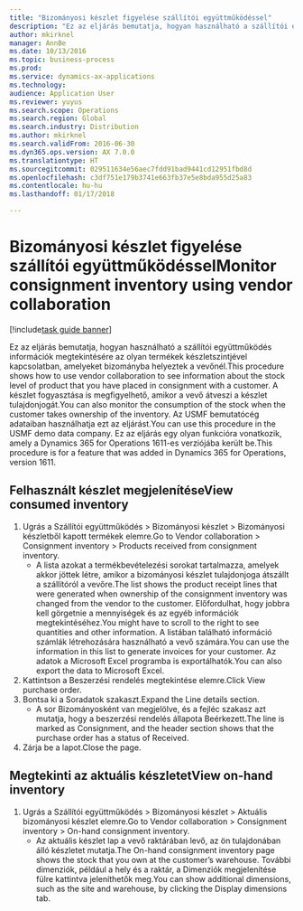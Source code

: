 ```yaml
---
title: "Bizományosi készlet figyelése szállítói együttműködéssel"
description: "Ez az eljárás bemutatja, hogyan használható a szállítói együttműködés információk megtekintésére az olyan termékek készletszintjével kapcsolatban, amelyeket bizományba helyeztek a vevőnél."
author: mkirknel
manager: AnnBe
ms.date: 10/13/2016
ms.topic: business-process
ms.prod: 
ms.service: dynamics-ax-applications
ms.technology: 
audience: Application User
ms.reviewer: yuyus
ms.search.scope: Operations
ms.search.region: Global
ms.search.industry: Distribution
ms.author: mkirknel
ms.search.validFrom: 2016-06-30
ms.dyn365.ops.version: AX 7.0.0
ms.translationtype: HT
ms.sourcegitcommit: 029511634e56aec7fdd91bad9441cd12951fbd8d
ms.openlocfilehash: c3df751e179b3741e663fb37e5e8bda955d25a83
ms.contentlocale: hu-hu
ms.lasthandoff: 01/17/2018

---
```

# <a name="monitor-consignment-inventory-using-vendor-collaboration"></a><span data-ttu-id="fac8a-103">Bizományosi készlet figyelése szállítói együttműködéssel</span><span class="sxs-lookup"><span data-stu-id="fac8a-103">Monitor consignment inventory using vendor collaboration</span></span>

[!include[task guide banner](../../includes/task-guide-banner.md)]

<span data-ttu-id="fac8a-104">Ez az eljárás bemutatja, hogyan használható a szállítói együttműködés információk megtekintésére az olyan termékek készletszintjével kapcsolatban, amelyeket bizományba helyeztek a vevőnél.</span><span class="sxs-lookup"><span data-stu-id="fac8a-104">This procedure shows how to use vendor collaboration to see information about the stock level of product that you have placed in consignment with a customer.</span></span> <span data-ttu-id="fac8a-105">A készlet fogyasztása is megfigyelhető, amikor a vevő átveszi a készlet tulajdonjogát.</span><span class="sxs-lookup"><span data-stu-id="fac8a-105">You can also monitor the consumption of the stock when the customer takes ownership of the inventory.</span></span> <span data-ttu-id="fac8a-106">Az USMF bemutatócég adataiban használhatja ezt az eljárást.</span><span class="sxs-lookup"><span data-stu-id="fac8a-106">You can use this procedure in the USMF demo data company.</span></span> <span data-ttu-id="fac8a-107">Ez az eljárás egy olyan funkcióra vonatkozik, amely a Dynamics 365 for Operations 1611-es verziójába került be.</span><span class="sxs-lookup"><span data-stu-id="fac8a-107">This procedure is for a feature that was added in Dynamics 365 for Operations, version 1611.</span></span>


## <a name="view-consumed-inventory"></a><span data-ttu-id="fac8a-108">Felhasznált készlet megjelenítése</span><span class="sxs-lookup"><span data-stu-id="fac8a-108">View consumed inventory</span></span>
1. <span data-ttu-id="fac8a-109">Ugrás a Szállítói együttműködés > Bizományosi készlet > Bizományosi készletből kapott termékek elemre.</span><span class="sxs-lookup"><span data-stu-id="fac8a-109">Go to Vendor collaboration > Consignment inventory > Products received from consignment inventory.</span></span>
    * <span data-ttu-id="fac8a-110">A lista azokat a termékbevételezési sorokat tartalmazza, amelyek akkor jöttek létre, amikor a bizományosi készlet tulajdonjoga átszállt a szállítóról a vevőre.</span><span class="sxs-lookup"><span data-stu-id="fac8a-110">The list shows the product receipt lines that were generated when ownership of the consignment inventory was changed from the vendor to the customer.</span></span> <span data-ttu-id="fac8a-111">Előfordulhat, hogy jobbra kell görgetnie a mennyiségek és az egyéb információk megtekintéséhez.</span><span class="sxs-lookup"><span data-stu-id="fac8a-111">You might have to scroll to the right to see quantities and other information.</span></span> <span data-ttu-id="fac8a-112">A listában található információ számlák létrehozására használható a vevő számára.</span><span class="sxs-lookup"><span data-stu-id="fac8a-112">You can use the information in this list to generate invoices for your customer.</span></span> <span data-ttu-id="fac8a-113">Az adatok a Microsoft Excel programba is exportálhatók.</span><span class="sxs-lookup"><span data-stu-id="fac8a-113">You can also export the data to Microsoft Excel.</span></span>   
2. <span data-ttu-id="fac8a-114">Kattintson a Beszerzési rendelés megtekintése elemre.</span><span class="sxs-lookup"><span data-stu-id="fac8a-114">Click View purchase order.</span></span>
3. <span data-ttu-id="fac8a-115">Bontsa ki a Soradatok szakaszt.</span><span class="sxs-lookup"><span data-stu-id="fac8a-115">Expand the Line details section.</span></span>
    * <span data-ttu-id="fac8a-116">A sor Bizományosként van megjelölve, és a fejléc szakasz azt mutatja, hogy a beszerzési rendelés állapota Beérkezett.</span><span class="sxs-lookup"><span data-stu-id="fac8a-116">The line is marked as Consignment, and the header section shows that the purchase order has a status of Received.</span></span>  
4. <span data-ttu-id="fac8a-117">Zárja be a lapot.</span><span class="sxs-lookup"><span data-stu-id="fac8a-117">Close the page.</span></span>

## <a name="view-on-hand-inventory"></a><span data-ttu-id="fac8a-118">Megtekinti az aktuális készletet</span><span class="sxs-lookup"><span data-stu-id="fac8a-118">View on-hand inventory</span></span>
1. <span data-ttu-id="fac8a-119">Ugrás a Szállítói együttműködés > Bizományosi készlet > Aktuális bizományosi készlet elemre.</span><span class="sxs-lookup"><span data-stu-id="fac8a-119">Go to Vendor collaboration > Consignment inventory > On-hand consignment inventory.</span></span>
    * <span data-ttu-id="fac8a-120">Az aktuális készlet lap a vevő raktárában levő, az ön tulajdonában álló készletet mutatja.</span><span class="sxs-lookup"><span data-stu-id="fac8a-120">The On-hand consignment inventory page shows the stock that you own at the customer’s warehouse.</span></span> <span data-ttu-id="fac8a-121">További dimenziók, például a hely és a raktár, a Dimenziók megjelenítése fülre kattintva jeleníthetők meg.</span><span class="sxs-lookup"><span data-stu-id="fac8a-121">You can show additional dimensions, such as the site and warehouse, by clicking the Display dimensions tab.</span></span>   

